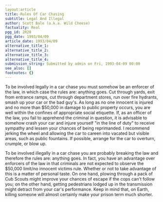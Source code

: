 ```yaml
---
layout:article
title: Rules Of Car Chasing
subtitle: Legal And Illegal
author: Scott Bale (a.k.a. Wild Cheese)
factuality: Real
pgg_id: 2R28
pgg_date: 1993/04/09
article_date: 1993/04/09
alternative_title_1: 
alternative_title_2: 
alternative_title_3: 
alternative_title_4: 
submission_string: Submitted by admin on Fri, 1993-04-09 00:00
see_also: []
footnotes: {}
---
```

<div>
<p>To be involved legally in a car chase you must somehow be an enforcer of the law, in which case the rules are: anything goes. Cut through yards, exit from entrance ramps, cut through department stores, run over fire hydrants, smash up your car or the bad guy's. As long as no one innocent is injured and no more than $50,000 in damage to public property occurs, you are well within the confines of appropriate social etiquette. If, as an officer of the law, you fail to apprehend the criminal in question, it is advisable to somehow crash your car and injure yourself "in the line of duty" to receive sympathy and lessen your chances of being reprimanded. I recommend jerking the wheel and allowing the car to careen into vacated but visible areas, such as public fountains. If possible, arrange for the car to overturn, crumple, or blow up.</p>
<p>To be involved illegally in a car chase you are probably breaking the law and therefore the rules are: anything goes. In fact, you have an advantage over enforcers of the law in that criminals are not expected to observe the $50,000 limit/no innocent victims rule. Whether or not to take advantage of this is a matter of personal taste. On one hand, plowing through a pack of Cub Scouts might improve your chances of escape if the cops can't follow you; on the other hand, getting pedestrians lodged up in the transmission might detract from your car's performance. Keep in mind that, on Earth, killing someone will almost certainly make your prison term much shorter. <!--Amazon_CLS_IM_END--></p>
</div>

